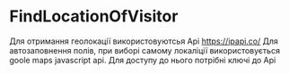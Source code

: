 # FindLocationOfVisitor
Для отримання геолокації використовуютсья Api https://ipapi.co/
Для автозаповнення полів, при виборі самому локаліції використовується goole maps javascript api. Для доступу до нього потрібні ключі до Api
